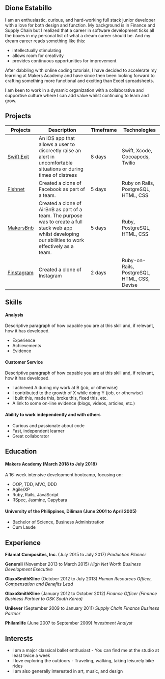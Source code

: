 ## Dione Estabillo

I am an enthusiastic, curious, and hard-working full stack junior developer with a love for both design and function.
My background is in Finance and Supply Chain but I realized that a career in software development ticks all the boxes in my personal list of what a dream career should be. And my dream career reads something like this:

- intellectually stimulating
- allows room for creativity
- provides continuous opportunities for improvement


After dabbling with online coding tutorials, I have decided to accelerate my learning at Makers Academy and have since then been looking forward to crafting something more functional and exciting than Excel spreadsheets.

I am keen to work in a dynamic organization with a collaborative and supportive culture where I can add value whilst continuing to learn and grow.

## Projects
| Projects | Description | Timeframe | Technologies |
| -------- | ----------- | --------- | ------------ |
|  [Swift Exit](https://github.com/habin-isa/Angelos) | An iOS app that allows a user to discreetly raise an alert in uncomfortable situations or during times of distress | 8 days | Swift, Xcode, Cocoapods, Twilio
| [Fishnet](https://github.com/ZoeKavanagh/fishnet) | Created a clone of Facebook as part of a team. | 5 days | Ruby on Rails, PostgreSQL, HTML, CSS
| [MakersBnb](https://github.com/charmalt/makersbnb) | Created a clone of AirBnB as part of a team. The purpose was to create a full stack web app whilst developing our abilities to work effectively as a team. | 5 days | Ruby, PostgreSQL, HTML, CSS|
| [Finstagram](https://github.com/dione-dls/instagram-challenge) | Created a clone of Instagram | 2 days | Ruby-on-Rails, PostgreSQL, HTML, CSS, Devise |

## Skills

#### Analysis

Descriptive paragraph of how capable you are at this skill and, if relevant, how it has developed.

- Experience
- Achievements
- Evidence

#### Customer Service

Descriptive paragraph of how capable you are at this skill and, if relevant, how it has developed.

- I achieved A during my work at B (job, or otherwise)
- I contributed to the growth of X while doing Y (job, or otherwise)
- I built this, made this, broke this, fixed this, etc.
- A link to some on-line evidence (blogs, videos, articles, etc.)

#### Ability to work independently and with others
- Curious and passionate about code
- Fast, independent learner
- Great collaborator


## Education

#### Makers Academy (March 2018 to July 2018)

A 16-week intensive development bootcamp, focusing on:

- OOP, TDD, MVC, DDD
- Agile/XP
- Ruby, Rails, JavaScript
- RSpec, Jasmine, Capybara

#### University of the Philippines, Diliman (June 2001 to April 2005)

- Bachelor of Science, Business Administration
- Cum Laude

## Experience

**Filamat Composites, Inc.** (July 2015 to July 2017)
*Production Planner*

**Generali** (November 2013 to March 2015)
*High Net Worth Business Development Executive*

**GlaxoSmithKline** (October 2012 to July 2013)
*Human Resources Officer, Compensation and Benefits Lead*

**GlaxoSmithKline** (January 2012 to October 2012)
*Finance Officer (Finance Business Partner to GSK South Korea)*

**Unilever** (September 2009 to January 2011)
*Supply Chain Finance Business Partner*

**Philamlife** (June 2007 to September 2009)
*Investment Analyst*

## Interests
- I am a major classical ballet enthusiast - You can find me at the studio at least twice a week
- I love exploring the outdoors - Traveling, walking, taking leisurely bike rides
- I am also generally interested in art, music, and design
